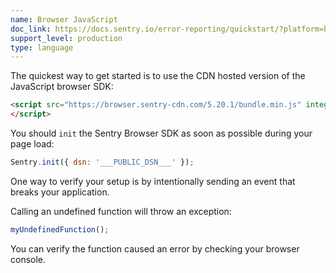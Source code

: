 ```yaml
---
name: Browser JavaScript
doc_link: https://docs.sentry.io/error-reporting/quickstart/?platform=browser
support_level: production
type: language
---
```

The quickest way to get started is to use the CDN hosted version of the JavaScript browser SDK:

```html
<script src="https://browser.sentry-cdn.com/5.20.1/bundle.min.js" integrity="sha384-O8HdAJg1h8RARFowXd2J/r5fIWuinSBtjhwQoPesfVILeXzGpJxvyY/77OaPPXUo" crossorigin="anonymous">
</script>
```






You should `init` the Sentry Browser SDK as soon as possible during your page load:

```javascript
Sentry.init({ dsn: '___PUBLIC_DSN___' });
```



One way to verify your setup is by intentionally sending an event that breaks your application.

Calling an undefined function will throw an exception:

```js
myUndefinedFunction();
```

You can verify the function caused an error by checking your browser console.
